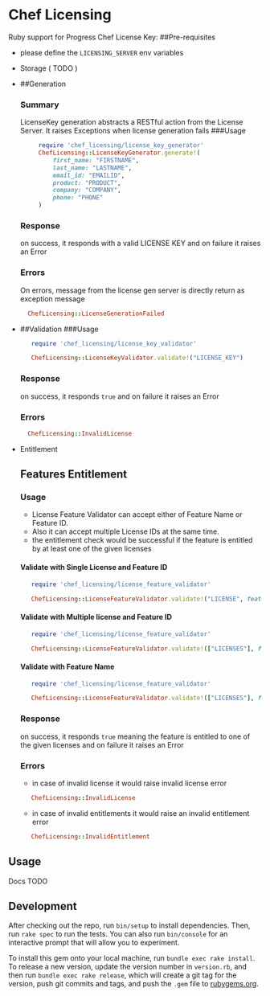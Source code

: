 # Chef Licensing

Ruby support for Progress Chef License Key:
##Pre-requisites
- please define the `LICENSING_SERVER` env variables

 * Storage ( TODO )
 * ##Generation
   ### Summary
    LicenseKey generation abstracts a RESTful action from the License Server. It raises Exceptions when license generation fails
   ###Usage
   ```ruby
        require 'chef_licensing/license_key_generator'
        ChefLicensing::LicenseKeyGenerator.generate!(
            first_name: "FIRSTNAME", 
            last_name: "LASTNAME", 
            email_id: "EMAILID",
            product: "PRODUCT",
            company: "COMPANY", 
            phone: "PHONE"
        )
     ```
   
   ### Response
      on success, it responds with a valid LICENSE KEY and on failure it raises an Error
   ### Errors
      On errors, message from the license gen server is directly return as exception message
      ```ruby
        ChefLicensing::LicenseGenerationFailed
      ```

    
 * ##Validation 
   ###Usage
   ```ruby
      require 'chef_licensing/license_key_validator'
   
      ChefLicensing::LicenseKeyValidator.validate!("LICENSE_KEY")
   ```
   ### Response
     on success, it responds `true` and on failure it raises an Error
   ### Errors
      ```ruby
        ChefLicensing::InvalidLicense
      ```

 * Entitlement
   ## Features Entitlement
   ### Usage
   - License Feature Validator can accept either of Feature Name or Feature ID.
   - Also it can accept multiple License IDs at the same time.
   - the entitlement check would be successful if the feature is entitled by at least one of the given licenses
   
   #### Validate with Single License and Feature ID
   ```ruby
      require 'chef_licensing/license_feature_validator'
   
      ChefLicensing::LicenseFeatureValidator.validate!("LICENSE", feature_id: "FEATURE_ID")
   ```
 
   #### Validate with Multiple license and Feature ID
   ```ruby
      require 'chef_licensing/license_feature_validator'
   
      ChefLicensing::LicenseFeatureValidator.validate!(["LICENSES"], feature_id: "FEATURE_ID")
   ```
   
   #### Validate with Feature Name
   ```ruby
      require 'chef_licensing/license_feature_validator'
   
      ChefLicensing::LicenseFeatureValidator.validate!(["LICENSES"], feature_name: "FEATURE_NAME")
   ```

   ### Response
     on success, it responds `true` meaning the feature is entitled to one of the given licenses 
     and on failure it raises an Error
   ### Errors
   - in case of invalid license it would raise invalid license error
   ```ruby
      ChefLicensing::InvalidLicense
   ```
    - in case of invalid entitlements it would raise an invalid entitlement error
   ```ruby
      ChefLicensing::InvalidEntitlement
   ```


## Usage

Docs TODO

## Development

After checking out the repo, run `bin/setup` to install dependencies. Then, run `rake spec` to run the tests. You can also run `bin/console` for an interactive prompt that will allow you to experiment.

To install this gem onto your local machine, run `bundle exec rake install`. To release a new version, update the version number in `version.rb`, and then run `bundle exec rake release`, which will create a git tag for the version, push git commits and tags, and push the `.gem` file to [rubygems.org](https://rubygems.org).

